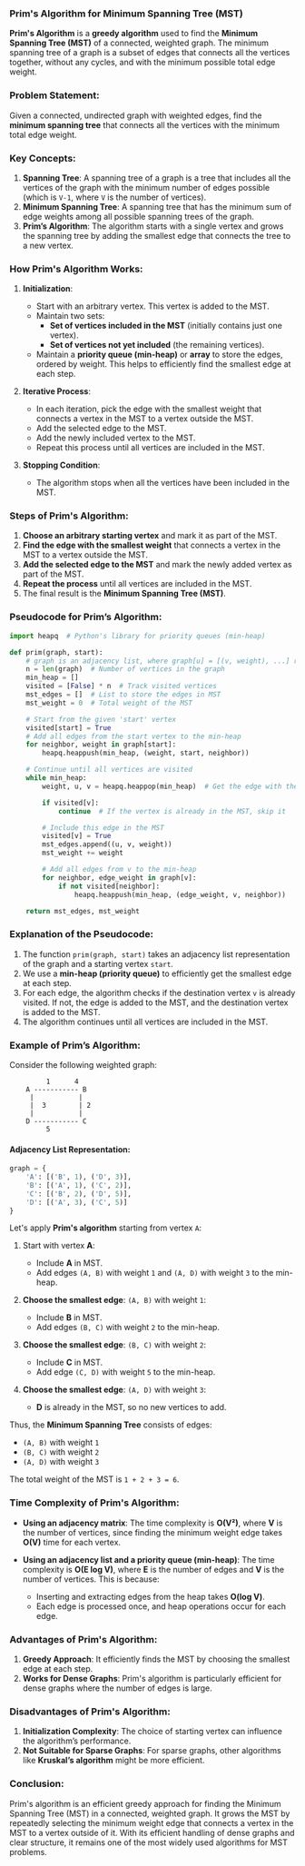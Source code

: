 ### **Prim's Algorithm for Minimum Spanning Tree (MST)**

**Prim's Algorithm** is a **greedy algorithm** used to find the **Minimum Spanning Tree (MST)** of a connected, weighted graph. The minimum spanning tree of a graph is a subset of edges that connects all the vertices together, without any cycles, and with the minimum possible total edge weight.

### **Problem Statement:**
Given a connected, undirected graph with weighted edges, find the **minimum spanning tree** that connects all the vertices with the minimum total edge weight.

### **Key Concepts:**
1. **Spanning Tree**: A spanning tree of a graph is a tree that includes all the vertices of the graph with the minimum number of edges possible (which is `V-1`, where `V` is the number of vertices).
2. **Minimum Spanning Tree**: A spanning tree that has the minimum sum of edge weights among all possible spanning trees of the graph.
3. **Prim’s Algorithm**: The algorithm starts with a single vertex and grows the spanning tree by adding the smallest edge that connects the tree to a new vertex.

### **How Prim's Algorithm Works:**

1. **Initialization**:
   - Start with an arbitrary vertex. This vertex is added to the MST.
   - Maintain two sets:
     - **Set of vertices included in the MST** (initially contains just one vertex).
     - **Set of vertices not yet included** (the remaining vertices).
   - Maintain a **priority queue (min-heap)** or **array** to store the edges, ordered by weight. This helps to efficiently find the smallest edge at each step.
   
2. **Iterative Process**:
   - In each iteration, pick the edge with the smallest weight that connects a vertex in the MST to a vertex outside the MST.
   - Add the selected edge to the MST.
   - Add the newly included vertex to the MST.
   - Repeat this process until all vertices are included in the MST.

3. **Stopping Condition**:
   - The algorithm stops when all the vertices have been included in the MST.

### **Steps of Prim's Algorithm:**

1. **Choose an arbitrary starting vertex** and mark it as part of the MST.
2. **Find the edge with the smallest weight** that connects a vertex in the MST to a vertex outside the MST.
3. **Add the selected edge to the MST** and mark the newly added vertex as part of the MST.
4. **Repeat the process** until all vertices are included in the MST.
5. The final result is the **Minimum Spanning Tree (MST)**.

### **Pseudocode for Prim’s Algorithm:**

```python
import heapq  # Python's library for priority queues (min-heap)

def prim(graph, start):
    # graph is an adjacency list, where graph[u] = [(v, weight), ...] represents the edges of vertex u
    n = len(graph)  # Number of vertices in the graph
    min_heap = []
    visited = [False] * n  # Track visited vertices
    mst_edges = []  # List to store the edges in MST
    mst_weight = 0  # Total weight of the MST

    # Start from the given 'start' vertex
    visited[start] = True
    # Add all edges from the start vertex to the min-heap
    for neighbor, weight in graph[start]:
        heapq.heappush(min_heap, (weight, start, neighbor))

    # Continue until all vertices are visited
    while min_heap:
        weight, u, v = heapq.heappop(min_heap)  # Get the edge with the smallest weight

        if visited[v]:
            continue  # If the vertex is already in the MST, skip it

        # Include this edge in the MST
        visited[v] = True
        mst_edges.append((u, v, weight))
        mst_weight += weight

        # Add all edges from v to the min-heap
        for neighbor, edge_weight in graph[v]:
            if not visited[neighbor]:
                heapq.heappush(min_heap, (edge_weight, v, neighbor))

    return mst_edges, mst_weight
```

### **Explanation of the Pseudocode:**
1. The function `prim(graph, start)` takes an adjacency list representation of the graph and a starting vertex `start`.
2. We use a **min-heap (priority queue)** to efficiently get the smallest edge at each step.
3. For each edge, the algorithm checks if the destination vertex `v` is already visited. If not, the edge is added to the MST, and the destination vertex is added to the MST.
4. The algorithm continues until all vertices are included in the MST.

### **Example of Prim’s Algorithm:**

Consider the following weighted graph:

```
         1      4
    A ----------- B
     |           |
     |  3        | 2
     |           |
    D ----------- C
         5
```

#### Adjacency List Representation:
```python
graph = {
    'A': [('B', 1), ('D', 3)],
    'B': [('A', 1), ('C', 2)],
    'C': [('B', 2), ('D', 5)],
    'D': [('A', 3), ('C', 5)]
}
```

Let's apply **Prim's algorithm** starting from vertex `A`:

1. Start with vertex **A**:
   - Include **A** in MST.
   - Add edges `(A, B)` with weight `1` and `(A, D)` with weight `3` to the min-heap.

2. **Choose the smallest edge**: `(A, B)` with weight `1`:
   - Include **B** in MST.
   - Add edges `(B, C)` with weight `2` to the min-heap.

3. **Choose the smallest edge**: `(B, C)` with weight `2`:
   - Include **C** in MST.
   - Add edge `(C, D)` with weight `5` to the min-heap.

4. **Choose the smallest edge**: `(A, D)` with weight `3`:
   - **D** is already in the MST, so no new vertices to add.

Thus, the **Minimum Spanning Tree** consists of edges:
- `(A, B)` with weight `1`
- `(B, C)` with weight `2`
- `(A, D)` with weight `3`

The total weight of the MST is `1 + 2 + 3 = 6`.

### **Time Complexity of Prim's Algorithm:**

- **Using an adjacency matrix**: The time complexity is **O(V²)**, where **V** is the number of vertices, since finding the minimum weight edge takes **O(V)** time for each vertex.
  
- **Using an adjacency list and a priority queue (min-heap)**: The time complexity is **O(E log V)**, where **E** is the number of edges and **V** is the number of vertices. This is because:
  - Inserting and extracting edges from the heap takes **O(log V)**.
  - Each edge is processed once, and heap operations occur for each edge.

### **Advantages of Prim's Algorithm**:
1. **Greedy Approach**: It efficiently finds the MST by choosing the smallest edge at each step.
2. **Works for Dense Graphs**: Prim's algorithm is particularly efficient for dense graphs where the number of edges is large.

### **Disadvantages of Prim's Algorithm**:
1. **Initialization Complexity**: The choice of starting vertex can influence the algorithm’s performance.
2. **Not Suitable for Sparse Graphs**: For sparse graphs, other algorithms like **Kruskal’s algorithm** might be more efficient.

### **Conclusion**:
Prim's algorithm is an efficient greedy approach for finding the Minimum Spanning Tree (MST) in a connected, weighted graph. It grows the MST by repeatedly selecting the minimum weight edge that connects a vertex in the MST to a vertex outside of it. With its efficient handling of dense graphs and clear structure, it remains one of the most widely used algorithms for MST problems.

